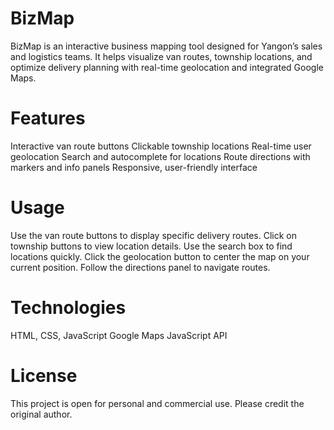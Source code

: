 # BizMap
BizMap is an interactive business mapping tool designed for Yangon’s sales and logistics teams. It helps visualize van routes, township locations, and optimize delivery planning with real-time geolocation and integrated Google Maps.
# Features
Interactive van route buttons
Clickable township locations
Real-time user geolocation
Search and autocomplete for locations
Route directions with markers and info panels
Responsive, user-friendly interface
# Usage
Use the van route buttons to display specific delivery routes.
Click on township buttons to view location details.
Use the search box to find locations quickly.
Click the geolocation button to center the map on your current position.
Follow the directions panel to navigate routes.
# Technologies
HTML, CSS, JavaScript
Google Maps JavaScript API
# License
This project is open for personal and commercial use. Please credit the original author.

